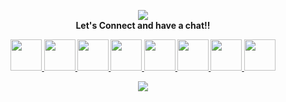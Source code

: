 <p align="center">
  <img src="https://capsule-render.vercel.app/api?text=Hey Everyone!🕹️&animation=fadeIn&type=waving&color=gradient&height=100"/>
<br><b>Let's Connect and have a chat!!<b/></br>
</p>

<p align="center">
 <a href="https://www.twitter.com/NeonardNgu/">
  <img height="50" src="https://cdn2.iconfinder.com/data/icons/social-media-applications/64/social_media_applications_6-twitter-128.png"/>
</a>
<a href="www.linkedin.com/in/kubin-neonard-5b0117199">
  <img height="50" src="https://cdn2.iconfinder.com/data/icons/social-media-applications/64/social_media_applications_14-linkedin-128.png"/>
</a>
  <a href="https://www.kaggle.com/kubinneonard">
  <img height="50" src="https://cdn4.iconfinder.com/data/icons/logos-and-brands/512/189_Kaggle_logo_logos-128.png"/>
</a>
 </a>
  <a href="https://stackoverflow.com/users/12858319/kubin-neonard">
  <img height="50" src="https://cdn2.iconfinder.com/data/icons/social-icons-33/128/Stack_Overflow-128.png"/>
</a> 
 </a>
   <a href="https://www.coursera.org/user/51a5ebecf4f9f1cd1590041c9b1be7da">
  <img height="50" src="https://cdn4.iconfinder.com/data/icons/logos-brands-5/24/coursera-128.png"/>
</a> 
 </a>
<a href="https://www.analyticsvidhya.com/user/kubin70">
  <img height="50" src="https://av-public-assets.s3.ap-south-1.amazonaws.com/logos/av-logo-svg.svg"/>
</a> 
 <a href="https://www.facebook.com/kubinneonard.ngu/">
  <img height="50" src="https://cdn2.iconfinder.com/data/icons/social-media-2189/48/4-Facebook-128.png"/>
</a>
<a href="https://www.instagram.com/kubinnguneonard/">
  <img height="50" src="https://user-images.githubusercontent.com/46517096/166974368-9798f39f-1f46-499c-b14e-81f0a3f83a06.png"/>
</a>
</p>
<p align="center">
  <img  src="https://media3.giphy.com/media/QpVUMRUJGokfqXyfa1/200w.webp?cid=ecf05e47j36ax6a3zjzsurjmkev996ipp8gle5r41869y9aq&rid=200w.webp&ct=g"/>
  </p>

